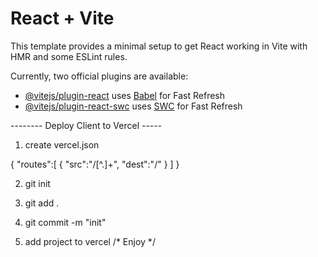 # React + Vite

This template provides a minimal setup to get React working in Vite with HMR and some ESLint rules.

Currently, two official plugins are available:

- [@vitejs/plugin-react](https://github.com/vitejs/vite-plugin-react/blob/main/packages/plugin-react/README.md) uses [Babel](https://babeljs.io/) for Fast Refresh
- [@vitejs/plugin-react-swc](https://github.com/vitejs/vite-plugin-react-swc) uses [SWC](https://swc.rs/) for Fast Refresh

-------- Deploy Client to Vercel -----
1. create vercel.json

{
    "routes":[
        {
            "src":"/[^.]+",
            "dest":"/"
        }
    ]
}

2. git init
3. git add .
4. git commit -m "init"

5. add project to vercel 
/* Enjoy */